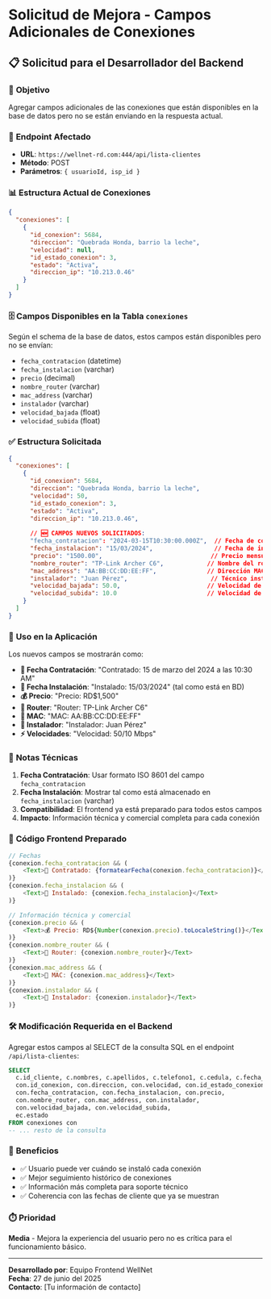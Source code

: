 # Solicitud de Mejora - Campos Adicionales de Conexiones

## 📋 Solicitud para el Desarrollador del Backend

### 🎯 **Objetivo**
Agregar campos adicionales de las conexiones que están disponibles en la base de datos pero no se están enviando en la respuesta actual.

### 📍 **Endpoint Afectado**
- **URL**: `https://wellnet-rd.com:444/api/lista-clientes`
- **Método**: POST
- **Parámetros**: `{ usuarioId, isp_id }`

### 📊 **Estructura Actual de Conexiones**
```json
{
  "conexiones": [
    {
      "id_conexion": 5684,
      "direccion": "Quebrada Honda, barrio la leche",
      "velocidad": null,
      "id_estado_conexion": 3,
      "estado": "Activa",
      "direccion_ip": "10.213.0.46"
    }
  ]
}
```

### 🗄️ **Campos Disponibles en la Tabla `conexiones`**
Según el schema de la base de datos, estos campos están disponibles pero no se envían:
- `fecha_contratacion` (datetime)
- `fecha_instalacion` (varchar)
- `precio` (decimal)
- `nombre_router` (varchar)
- `mac_address` (varchar)
- `instalador` (varchar)
- `velocidad_bajada` (float)
- `velocidad_subida` (float)

### ✅ **Estructura Solicitada**
```json
{
  "conexiones": [
    {
      "id_conexion": 5684,
      "direccion": "Quebrada Honda, barrio la leche",
      "velocidad": 50,
      "id_estado_conexion": 3,
      "estado": "Activa",
      "direccion_ip": "10.213.0.46",
      
      // 🆕 CAMPOS NUEVOS SOLICITADOS:
      "fecha_contratacion": "2024-03-15T10:30:00.000Z",  // Fecha de contratación
      "fecha_instalacion": "15/03/2024",                 // Fecha de instalación (varchar)
      "precio": "1500.00",                              // Precio mensual
      "nombre_router": "TP-Link Archer C6",            // Nombre del router
      "mac_address": "AA:BB:CC:DD:EE:FF",              // Dirección MAC
      "instalador": "Juan Pérez",                       // Técnico instalador
      "velocidad_bajada": 50.0,                        // Velocidad de bajada
      "velocidad_subida": 10.0                         // Velocidad de subida
    }
  ]
}
```

### 🎨 **Uso en la Aplicación**
Los nuevos campos se mostrarán como:
- **📅 Fecha Contratación**: "Contratado: 15 de marzo del 2024 a las 10:30 AM"
- **🔧 Fecha Instalación**: "Instalado: 15/03/2024" (tal como está en BD)
- **💰 Precio**: "Precio: RD$1,500"
- **📡 Router**: "Router: TP-Link Archer C6"
- **🔧 MAC**: "MAC: AA:BB:CC:DD:EE:FF"
- **👷 Instalador**: "Instalador: Juan Pérez"
- **⚡ Velocidades**: "Velocidad: 50/10 Mbps"

### 📝 **Notas Técnicas**
1. **Fecha Contratación**: Usar formato ISO 8601 del campo `fecha_contratacion`
2. **Fecha Instalación**: Mostrar tal como está almacenado en `fecha_instalacion` (varchar)
3. **Compatibilidad**: El frontend ya está preparado para todos estos campos
4. **Impacto**: Información técnica y comercial completa para cada conexión

### 🔄 **Código Frontend Preparado**
```javascript
// Fechas
{conexion.fecha_contratacion && (
    <Text>📅 Contratado: {formatearFecha(conexion.fecha_contratacion)}</Text>
)}
{conexion.fecha_instalacion && (
    <Text>🔧 Instalado: {conexion.fecha_instalacion}</Text>
)}

// Información técnica y comercial
{conexion.precio && (
    <Text>💰 Precio: RD${Number(conexion.precio).toLocaleString()}</Text>
)}
{conexion.nombre_router && (
    <Text>📡 Router: {conexion.nombre_router}</Text>
)}
{conexion.mac_address && (
    <Text>🔧 MAC: {conexion.mac_address}</Text>
)}
{conexion.instalador && (
    <Text>👷 Instalador: {conexion.instalador}</Text>
)}
```

### 🛠️ **Modificación Requerida en el Backend**
Agregar estos campos al SELECT de la consulta SQL en el endpoint `/api/lista-clientes`:

```sql
SELECT 
  c.id_cliente, c.nombres, c.apellidos, c.telefono1, c.cedula, c.fecha_creacion_cliente,
  con.id_conexion, con.direccion, con.velocidad, con.id_estado_conexion,
  con.fecha_contratacion, con.fecha_instalacion, con.precio, 
  con.nombre_router, con.mac_address, con.instalador,
  con.velocidad_bajada, con.velocidad_subida,
  ec.estado
FROM conexiones con
-- ... resto de la consulta
```

### 🚀 **Beneficios**
- ✅ Usuario puede ver cuándo se instaló cada conexión
- ✅ Mejor seguimiento histórico de conexiones
- ✅ Información más completa para soporte técnico
- ✅ Coherencia con las fechas de cliente que ya se muestran

### ⏱️ **Prioridad**
**Media** - Mejora la experiencia del usuario pero no es crítica para el funcionamiento básico.

---

**Desarrollado por**: Equipo Frontend WellNet  
**Fecha**: 27 de junio del 2025  
**Contacto**: [Tu información de contacto]
